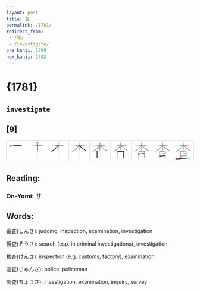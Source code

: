 ```yaml
---
layout: post
title: 査
permalink: /1781/
redirect_from:
 - /査/
 - /investigate/
pre_kanji: 1780
nex_kanji: 1782
---
```


# {1781}

## `investigate`

## [9]

<div class="stroke"><img src="../images/E69FBB.png" /></div>

## Reading:

### On-Yomi: サ

## Words:

審査(しんさ): judging, inspection, examination, investigation

捜査(そうさ): search (esp. in criminal investigations), investigation

検査(けんさ): inspection (e.g. customs, factory), examination

巡査(じゅんさ): police, policeman

調査(ちょうさ): investigation, examination, inquiry, survey
